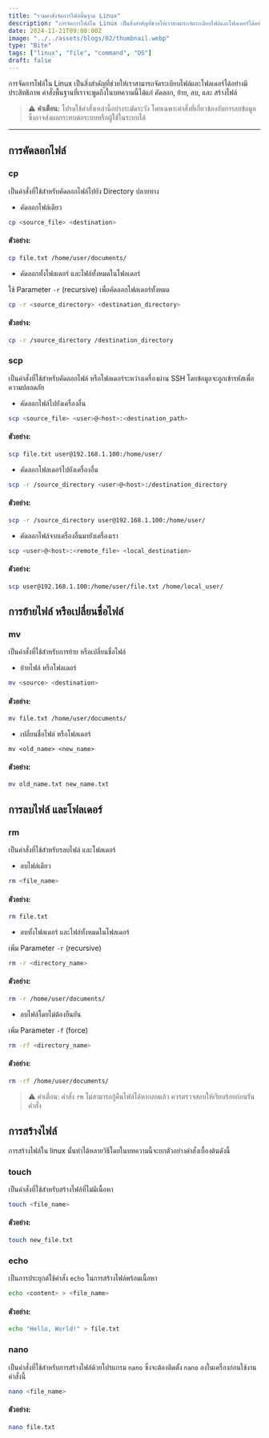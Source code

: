 ```yaml
---
title: "รวมคำสั่งจัดการไฟล์พื้นฐาน Linux"
description: "การจัดการไฟล์ใน Linux เป็นสิ่งสำคัญที่ช่วยให้เราสามารถจัดระเบียบไฟล์และโฟลเดอร์ได้อย่างมีประสิทธิภาพ"
date: 2024-11-21T09:00:00Z
image: "../../assets/blogs/02/thumbnail.webp"
type: "Bite"
tags: ["linux", "file", "command", "OS"]
draft: false
---
```


การจัดการไฟล์ใน Linux เป็นสิ่งสำคัญที่ช่วยให้เราสามารถจัดระเบียบไฟล์และโฟลเดอร์ได้อย่างมีประสิทธิภาพ คำสั่งพื้นฐานที่เราจะพูดถึงในบทความนี้ได้แก่ คัดลอก, ย้าย, ลบ, และ สร้างไฟล์

> ⚠️ **คำเตือน:** โปรดใช้คำสั่งเหล่านี้อย่างระมัดระวัง โดยเฉพาะคำสั่งที่เกี่ยวข้องกับการลบข้อมูล ซึ่งอาจส่งผลกระทบต่อระบบหรือผู้ใช้ในระบบได้

---

## การคัดลอกไฟล์

### cp

เป็นคำสั่งที่ใช้สำหรับคัดลอกไฟล์ไปยัง Directory ปลายทาง

- คัดลอกไฟล์เดียว

```bash
cp <source_file> <destination>
```

#### ตัวอย่าง:

```bash
cp file.txt /home/user/documents/
```

- คัดลอกทั้งโฟลเดอร์ และไฟล์ทั้งหมดในโฟลเดอร์

ใช้ Parameter `-r` (recursive) เพื่อคัดลอกโฟลเดอร์ทั้งหมด

```bash
cp -r <source_directory> <destination_directory>
```

#### ตัวอย่าง:

```bash
cp -r /source_directory /destination_directory
```

### scp

เป็นคำสั่งที่ใช้สำหรับคัดลอกไฟล์ หรือโฟลเดอร์ระหว่างเครื่องผ่าน SSH โดยข้อมูลจะถูกเข้ารหัสเพื่อความปลอดภัย

- คัดลอกไฟล์ไปยังเครื่องอื่น

```bash
scp <source_file> <user>@<host>:<destination_path>
```

#### ตัวอย่าง:

```bash
scp file.txt user@192.168.1.100:/home/user/
```

- คัดลอกโฟลเดอร์ไปยังเครื่องอื่น

```bash
scp -r /source_directory <user>@<host>:/destination_directory
```

#### ตัวอย่าง:

```bash
scp -r /source_directory user@192.168.1.100:/home/user/
```

- คัดลอกไฟล์จากเครื่องอื่นมายังเครื่องเรา

```bash
scp <user>@<host>:<remote_file> <local_destination>
```

#### ตัวอย่าง:

```bash
scp user@192.168.1.100:/home/user/file.txt /home/local_user/
```

## การย้ายไฟล์ หรือเปลี่ยนชื่อไฟล์

### mv

เป็นคำสั่งที่ใช้สำหรับการย้าย หรือเปลี่ยนชื่อไฟล์

- ย้ายไฟล์ หรือโฟลเดอร์

```bash
mv <source> <destination>
```

#### ตัวอย่าง:

```bash
mv file.txt /home/user/documents/
```

- เปลี่ยนชื่อไฟล์ หรือโฟลเดอร์

```
mv <old_name> <new_name>
```

#### ตัวอย่าง:

```bash
mv old_name.txt new_name.txt
```

## การลบไฟล์ และโฟลเดอร์

### rm

เป็นคำสั่งที่ใช้สำหรับรลบไฟล์ และโฟลเดอร์

- ลบไฟล์เดียว

```bash
rm <file_name>
```

#### ตัวอย่าง:

```bash
rm file.txt
```

- ลบทั้งโฟลเดอร์ และไฟล์ทั้งหมดในโฟลเดอร์

เพิ่ม Parameter `-r` (recursive)

```bash
rm -r <directory_name>
```

#### ตัวอย่าง:

```bash
rm -r /home/user/documents/
```

- ลบไฟล์โดยไม่ต้องยืนยัน

เพิ่ม Parameter `-f` (force)

```bash
rm -rf <directory_name>
```

#### ตัวอย่าง:

```bash
rm -rf /home/user/documents/
```

> ⚠️ คำเตือน: คำสั่ง `rm` ไม่สามารถกู้คืนไฟล์ได้หากลบแล้ว
> ควรตรวจสอบให้เรียบร้อยก่อนรันคำสั่ง

## การสร้างไฟล์

การสร้างไฟล์ใน linux นั้นทำได้หลายวิธีโดยในบทความนี้จะยกตัวอย่างคำสั่งเบื้องต้นดังนี้

### touch

เป็นคำสั่งที่ใช้สำหรับสร้างไฟล์ที่ไม่มีเนื้อหา

```bash
touch <file_name>
```

#### ตัวอย่าง:

```bash
touch new_file.txt
```

### echo

เป็นการประยุกต์ใช้คำสั่ง `echo` ในการสร้างไฟล์พร้อมเนื้อหา

```bash
echo <content> > <file_name>
```

#### ตัวอย่าง:

```bash
echo "Hello, World!" > file.txt
```

### nano

เป็นคำสั่งที่ใช้สำหรับการสร้างไฟล์ด้วยโปรแกรม `nano` ซึ่งจะต้องติดตั้ง `nano` ลงในเครื่องก่อนใช้งานคำสั่งนี้

```bash
nano <file_name>
```

#### ตัวอย่าง:

```bash
nano file.txt
```
